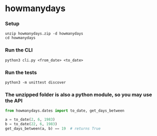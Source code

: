 howmanydays
===========

### Setup

```
unzip howmanydays.zip -d howmanydays
cd howmanydays
```

### Run the CLI
```
python3 cli.py <from_date> <to_date>
```

### Run the tests
```
python3 -m unittest discover
```

### The unzipped folder is also a python module, so you may use the API

```python
from howmanydays.dates import to_date, get_days_between

a = to_date(2, 6, 1983)
b = to_date(22, 6, 1983)
get_days_between(a, b) == 19  # returns True
```

